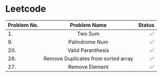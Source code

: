 # Leetcode
| Problem No.    | Problem Name      | Status        |
| :------------  |   :---:           | --------:     |
| 1.             | Two Sum           |       ✅      |
| 9.             | Palindrome Num    |       ✅       | 
| 20.             | Valid Paranthesis   |       ✅       | 
| 26.            | Remove Duplicates from sorted array   |       ✅       |
| 27.             | Remove Element   |       ✅       |